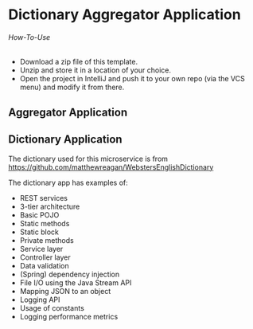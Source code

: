 # Dictionary Aggregator Application

###### How-To-Use

- Download a zip file of this template.
- Unzip and store it in a location of your choice.
- Open the project in IntelliJ and push it to your own repo (via the VCS menu) and modify it from there.

## Aggregator Application

## Dictionary Application

The dictionary used for this microservice is from https://github.com/matthewreagan/WebstersEnglishDictionary

The dictionary app has examples of:

- REST services
- 3-tier architecture
- Basic POJO
- Static methods
- Static block
- Private methods
- Service layer
- Controller layer
- Data validation
- (Spring) dependency injection
- File I/O using the Java Stream API
- Mapping JSON to an object
- Logging API
- Usage of constants
- Logging performance metrics




